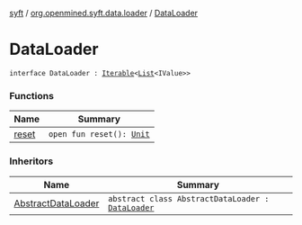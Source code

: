 [syft](../../index.md) / [org.openmined.syft.data.loader](../index.md) / [DataLoader](./index.md)

# DataLoader

`interface DataLoader : `[`Iterable`](https://kotlinlang.org/api/latest/jvm/stdlib/kotlin.collections/-iterable/index.html)`<`[`List`](https://kotlinlang.org/api/latest/jvm/stdlib/kotlin.collections/-list/index.html)`<IValue>>`

### Functions

| Name | Summary |
|---|---|
| [reset](reset.md) | `open fun reset(): `[`Unit`](https://kotlinlang.org/api/latest/jvm/stdlib/kotlin/-unit/index.html) |

### Inheritors

| Name | Summary |
|---|---|
| [AbstractDataLoader](../-abstract-data-loader/index.md) | `abstract class AbstractDataLoader : `[`DataLoader`](./index.md) |
